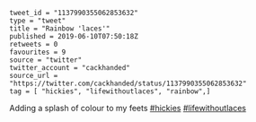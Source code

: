 ```
tweet_id = "1137990355062853632"
type = "tweet"
title = "Rainbow 'laces'"
published = 2019-06-10T07:50:18Z
retweets = 0
favourites = 9
source = "twitter"
twitter_account = "cackhanded"
source_url = "https://twitter.com/cackhanded/status/1137990355062853632"
tag = [ "hickies", "lifewithoutlaces", "rainbow",]
```

Adding a splash of colour to my feets [#hickies](/tags/hickies/) [#lifewithoutlaces](/tags/lifewithoutlaces/)

<p class='image'><img src='http://mnf.m17s.net/2019/06/10/D8r0LvbWsAI-kN2.jpg' alt=''></p>

